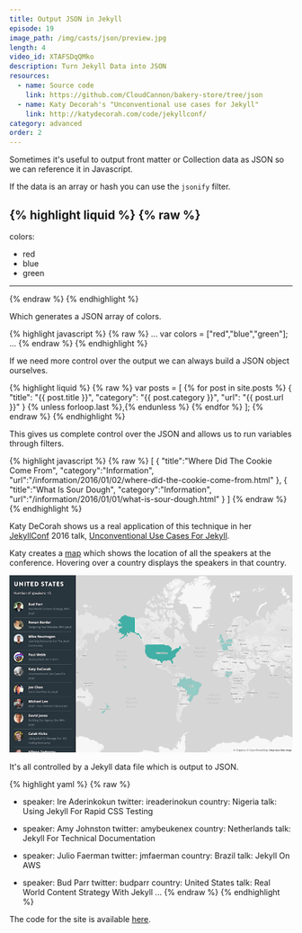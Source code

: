 ```yaml
---
title: Output JSON in Jekyll
episode: 19
image_path: /img/casts/json/preview.jpg
length: 4
video_id: XTAFSDqQMko
description: Turn Jekyll Data into JSON
resources:
  - name: Source code
    link: https://github.com/CloudCannon/bakery-store/tree/json
  - name: Katy Decorah's "Unconventional use cases for Jekyll"
    link: http://katydecorah.com/code/jekyllconf/
category: advanced
order: 2
---
```

Sometimes it's useful to output front matter or Collection data as JSON so we can reference it in Javascript.

If the data is an array or hash you can use the `jsonify` filter.

{% highlight liquid %}
{% raw %}
---
colors:
  - red
  - blue
  - green
---
<script>
  var colors = {{ page.colors | jsonify }};
</script>
{% endraw %}
{% endhighlight %}

Which generates a JSON array of colors.

{% highlight javascript %}
{% raw %}
...
var colors = ["red","blue","green"];
...
{% endraw %}
{% endhighlight %}

If we need more control over the output we can always build a JSON object ourselves.

{% highlight liquid %}
{% raw %}
var posts = [
  {% for post in site.posts %}
    {
      "title": "{{ post.title }}",
      "category": "{{ post.category }}",
      "url": "{{ post.url }}"
    }
    {% unless forloop.last %},{% endunless %}
  {% endfor %}
];
{% endraw %}
{% endhighlight %}

This gives us complete control over the JSON and allows us to run variables through filters.

{% highlight javascript %}
{% raw %}
[
  {
    "title":"Where Did The Cookie Come From",
    "category":"Information",
    "url":"/information/2016/01/02/where-did-the-cookie-come-from.html"
  },
  {
    "title":"What Is Sour Dough",
    "category":"Information",
    "url":"/information/2016/01/01/what-is-sour-dough.html"
  }
]
{% endraw %}
{% endhighlight %}



Katy DeCorah shows us a real application of this technique in her [JekyllConf](http://jekyllconf.com) 2016 talk, [Unconventional Use Cases For Jekyll](https://www.youtube.com/watch?v=s84wFRD8vfE).

Katy creates a [map](http://katydecorah.com/unconventional/jekyllconf/) which shows the location of all the speakers at the conference. Hovering over a country displays the speakers in that country.

![JekyllConf 2016 map](/img/casts/json/map.png)

It's all controlled by a Jekyll data file which is output to JSON.

{% highlight yaml %}
{% raw %}
- speaker: Ire Aderinkokun
  twitter: ireaderinokun
  country: Nigeria
  talk: Using Jekyll For Rapid CSS Testing

- speaker: Amy Johnston
  twitter: amybeukenex
  country: Netherlands
  talk: Jekyll For Technical Documentation

- speaker: Julio Faerman
  twitter: jmfaerman
  country: Brazil
  talk: Jekyll On AWS

- speaker: Bud Parr
  twitter: budparr
  country: United States
  talk: Real World Content Strategy With Jekyll
...
{% endraw %}
{% endhighlight %}

The code for the site is available [here](https://github.com/katydecorah/unconventional/).

